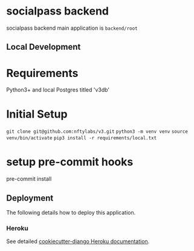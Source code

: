 # socialpass backend
socialpass backend
main application is `backend/root`


## Local Development
# Requirements
Python3+ and local Postgres titled 'v3db'

# Initial Setup
`git clone git@github.com:nftylabs/v3.git`
`python3 -m venv venv`
`source venv/bin/activate`
`pip3 install -r requirements/local.txt`


# setup pre-commit hooks
pre-commit install


## Deployment

The following details how to deploy this application.

### Heroku

See detailed [cookiecutter-django Heroku documentation](http://cookiecutter-django.readthedocs.io/en/latest/deployment-on-heroku.html).
